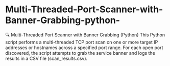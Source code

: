 # Multi-Threaded-Port-Scanner-with-Banner-Grabbing-python-
🔍 Multi-Threaded Port Scanner with Banner Grabbing (Python) This Python script performs a multi-threaded TCP port scan on one or more target IP addresses or hostnames across a specified port range. For each open port discovered, the script attempts to grab the service banner and logs the results in a CSV file (scan_results.csv). 

